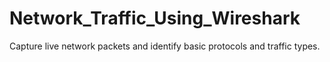 # Network_Traffic_Using_Wireshark
Capture live network packets and identify basic protocols and traffic types.
